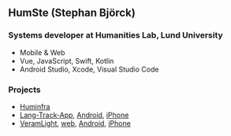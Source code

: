 ## HumSte (Stephan Björck)
### Systems developer at Humanities Lab, Lund University
- Mobile & Web
- Vue, JavaScript, Swift, Kotlin
- Android Studio, Xcode, Visual Studio Code

### Projects

- [Huminfra](https://www.huminfra.se?l=en) 
- [Lang-Track-App](https://github.com/HumlabLu/HumlabLu), [Android](https://play.google.com/store/apps/details?id=se.lu.humlab.langtrackapp), [iPhone](https://apps.apple.com/se/app/lang-track-app/id1500420448)
- [VeramLight](https://www.eat.lth.se/veram/), [web](https://veramdclu-515ae.web.app/login), [Android](https://play.google.com/store/apps/details?id=se.lu.veramlight&hl=en_US&gl=US), [iPhone](https://apps.apple.com/se/app/veramlight/id1549378358)
<!--
**Humste/Humste** is a ✨ _special_ ✨ repository because its `README.md` (this file) appears on your GitHub profile.

Here are some ideas to get you started:

- 🔭 I’m currently working on ...
- 🌱 I’m currently learning ...
- 👯 I’m looking to collaborate on ...
- 🤔 I’m looking for help with ...
- 💬 Ask me about ...
- 📫 How to reach me: ...
- 😄 Pronouns: ...
- ⚡ Fun fact: ...
-->
